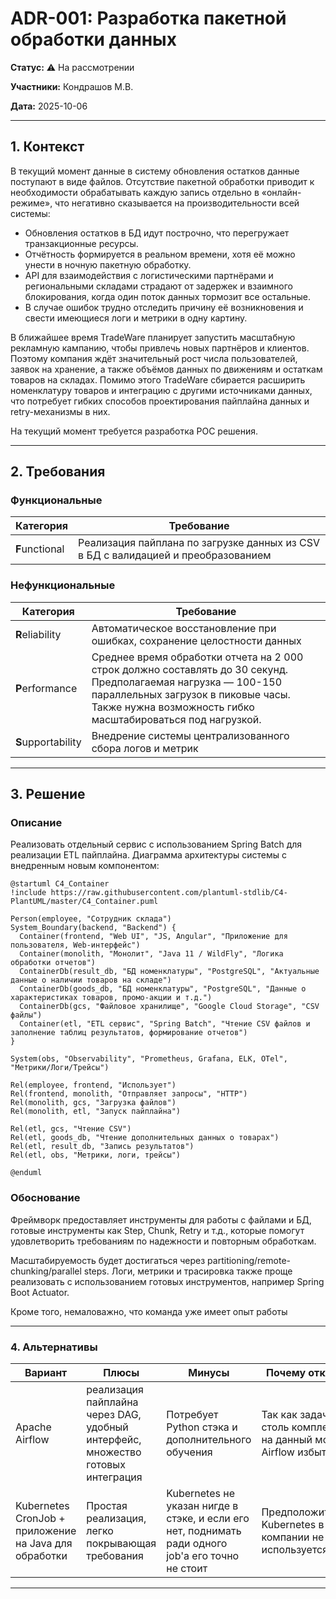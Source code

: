 # ADR-001: Разработка пакетной обработки данных

**Статус:** ⚠️ На рассмотрении

**Участники:** Кондрашов М.В.

**Дата:** 2025-10-06

---

## 1. Контекст

В текущий момент данные в систему обновления остатков данные поступают в виде файлов. Отсутствие пакетной обработки приводит к необходимости обрабатывать каждую запись отдельно в «онлайн-режиме», что негативно сказывается на производительности всей системы:

- Обновления остатков в БД идут построчно, что перегружает транзакционные ресурсы.
- Отчётность формируется в реальном времени, хотя её можно унести в ночную пакетную обработку.
- API для взаимодействия с логистическими партнёрами и региональными складами страдают от задержек и взаимного блокирования, когда один поток данных тормозит все остальные.
- В случае ошибок трудно отследить причину её возникновения и свести имеющиеся логи и метрики в одну картину.

В ближайшее время TradeWare планирует запустить масштабную рекламную кампанию, чтобы привлечь новых партнёров и клиентов. Поэтому компания ждёт значительный рост числа пользователей, заявок на хранение, а также объёмов данных по движениям и остаткам товаров на складах. Помимо этого TradeWare сбирается расширить номенклатуру товаров и интеграцию с другими источниками данных, что потребует гибких способов проектирования пайплайна данных и retry-механизмы в них.

На текущий момент требуется разработка POC решения.

---

## 2. Требования

### Функциональные

| Категория       | Требование                  |
|-----------------|-----------------------------|
| **F**unctional  | Реализация пайплана по загрузке данных из CSV в БД с валидацией и преобразованием |

### Нефункциональные

| Категория       | Требование                  |
|-----------------|-----------------------------|
| **R**eliability   | Автоматическое восстановление при ошибках, сохранение целостности данных |
| **P**erformance | Среднее время обработки отчета на 2 000 строк должно составлять до 30 секунд. Предполагаемая нагрузка — 100-150 параллельных загрузок в пиковые часы. Также нужна возможность гибко масштабироваться под нагрузкой. |
| **S**upportability | Внедрение системы централизованного сбора логов и метрик |

---

## 3. Решение

### Описание

Реализовать отдельный сервис с использованием Spring Batch для реализации ETL пайплайна. Диаграмма архитектуры системы с внедренным новым компонентом:

```plantuml
@startuml C4_Container
!include https://raw.githubusercontent.com/plantuml-stdlib/C4-PlantUML/master/C4_Container.puml

Person(employee, "Сотрудник склада")
System_Boundary(backend, "Backend") {
  Container(frontend, "Web UI", "JS, Angular", "Приложение для пользователя, Web-интерфейс")
  Container(monolith, "Монолит", "Java 11 / WildFly", "Логика обработки отчетов")
  ContainerDb(result_db, "БД номенклатуры", "PostgreSQL", "Актуальные данные о наличии товаров на складе")
  ContainerDb(goods_db, "БД номенклатуры", "PostgreSQL", "Данные о характеристиках товаров, промо-акции и т.д.")
  ContainerDb(gcs, "Файловое хранилище", "Google Cloud Storage", "CSV файлы")
  Container(etl, "ETL сервис", "Spring Batch", "Чтение CSV файлов и заполнение таблиц результатов, формирование отчетов")
}

System(obs, "Observability", "Prometheus, Grafana, ELK, OTel", "Метрики/Логи/Трейсы")

Rel(employee, frontend, "Использует")
Rel(frontend, monolith, "Отправляет запросы", "HTTP")
Rel(monolith, gcs, "Загрузка файлов")
Rel(monolith, etl, "Запуск пайплайна")

Rel(etl, gcs, "Чтение CSV")
Rel(etl, goods_db, "Чтение дополнительных данных о товарах")
Rel(etl, result_db, "Запись результатов")
Rel(etl, obs, "Метрики, логи, трейсы")

@enduml
```

### Обоснование

Фреймворк предоставляет инструменты для работы с файлами и БД, готовые инструменты как Step, Chunk, Retry и т.д., которые помогут удовлетворить требованиям по надежности и повторным обработкам.

Масштабируемость будет достигаться через partitioning/remote-chunking/parallel steps. Логи, метрики и трасировка также проще реализовать с использованием готовых инструментов, например Spring Boot Actuator.

Кроме того, немаловажно, что команда уже имеет опыт работы

---

### 4. Альтернативы

| Вариант | Плюсы | Минусы | Почему отклонен |
|---|---|---|---|
| Apache Airflow | реализация пайплайна через DAG, удобный интерфейс, множество готовых интеграция | Потребует Python стэка и дополнительного обучения | Так как задача не столь комплексная, на данный момент Airflow избыточен |
| Kubernetes CronJob + приложение на Java для обработки | Простая реализация, легко покрывающая требования | Kubernetes не указан нигде в стэке, и если его нет, поднимать ради одного job'а его точно не стоит | Предположительно, Kubernetes в компании не используется |

---
